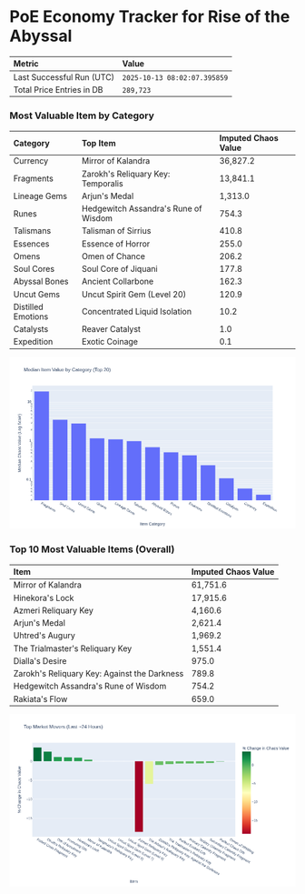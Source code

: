 # PoE Economy Tracker for Rise of the Abyssal

<!-- START_MAINTENANCE -->
| Metric | Value |
|:---|:---|
| Last Successful Run (UTC) | `2025-10-13 08:02:07.395859` |
| Total Price Entries in DB | `289,723` |

<!-- END_MAINTENANCE -->

<!-- START_DATAFRAME_DEBUG -->
<!-- END_DATAFRAME_DEBUG -->

<!-- START_CATEGORY_ANALYSIS -->
### Most Valuable Item by Category
| Category | Top Item | Imputed Chaos Value |
| :--- | :--- | :--- |
| Currency | Mirror of Kalandra | 36,827.2 |
| Fragments | Zarokh's Reliquary Key: Temporalis | 13,841.1 |
| Lineage Gems | Arjun's Medal | 1,313.0 |
| Runes | Hedgewitch Assandra's Rune of Wisdom | 754.3 |
| Talismans | Talisman of Sirrius | 410.8 |
| Essences | Essence of Horror | 255.0 |
| Omens | Omen of Chance | 206.2 |
| Soul Cores | Soul Core of Jiquani | 177.8 |
| Abyssal Bones | Ancient Collarbone | 162.3 |
| Uncut Gems | Uncut Spirit Gem (Level 20) | 120.9 |
| Distilled Emotions | Concentrated Liquid Isolation | 10.2 |
| Catalysts | Reaver Catalyst | 1.0 |
| Expedition | Exotic Coinage | 0.1 |


![Category Analysis Chart](charts/category_analysis.png)
<!-- END_ANALYSIS -->

<!-- START_ANALYSIS -->
### Top 10 Most Valuable Items (Overall)
| Item | Imputed Chaos Value |
| :--- | :--- |
| Mirror of Kalandra | 61,751.6 |
| Hinekora's Lock | 17,915.6 |
| Azmeri Reliquary Key | 4,160.6 |
| Arjun's Medal | 2,621.4 |
| Uhtred's Augury | 1,969.2 |
| The Trialmaster's Reliquary Key | 1,551.4 |
| Dialla's Desire | 975.0 |
| Zarokh's Reliquary Key: Against the Darkness | 789.8 |
| Hedgewitch Assandra's Rune of Wisdom | 754.2 |
| Rakiata's Flow | 659.0 |


![Market Movers Chart](charts/market_movers.png)
<!-- END_ANALYSIS -->
